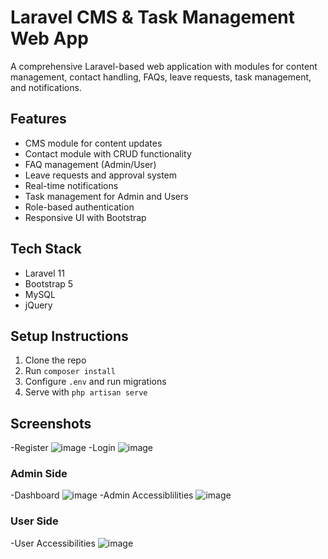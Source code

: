 # Laravel CMS & Task Management Web App

A comprehensive Laravel-based web application with modules for content management, contact handling, FAQs, leave requests, task management, and notifications. 

## Features
- CMS module for content updates
- Contact module with CRUD functionality
- FAQ management (Admin/User)
- Leave requests and approval system
- Real-time notifications
- Task management for Admin and Users
- Role-based authentication
- Responsive UI with Bootstrap

## Tech Stack
- Laravel 11
- Bootstrap 5
- MySQL
- jQuery

## Setup Instructions
1. Clone the repo
2. Run `composer install`
3. Configure `.env` and run migrations
4. Serve with `php artisan serve`

## Screenshots
-Register  ![image](https://github.com/user-attachments/assets/082f770e-237d-4448-bd0b-3c85e7bf7740)
-Login  ![image](https://github.com/user-attachments/assets/c926d228-7100-4fde-aee2-4e847587bef4)

### Admin Side 
-Dashboard ![image](https://github.com/user-attachments/assets/e178f8a8-eb92-48ab-97c5-15e50bfe2dcc)
-Admin Accessiblilities ![image](https://github.com/user-attachments/assets/e1c8e057-36d1-408d-8ade-6e179dd4df54)

### User Side
-User Accessibilities ![image](https://github.com/user-attachments/assets/93de9224-d3eb-4a65-8840-46b7d1d2c2ce)





